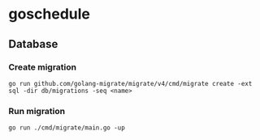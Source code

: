 # goschedule

## Database

### Create migration

`go run github.com/golang-migrate/migrate/v4/cmd/migrate create -ext sql -dir db/migrations -seq <name>`

### Run migration

`go run ./cmd/migrate/main.go -up`
